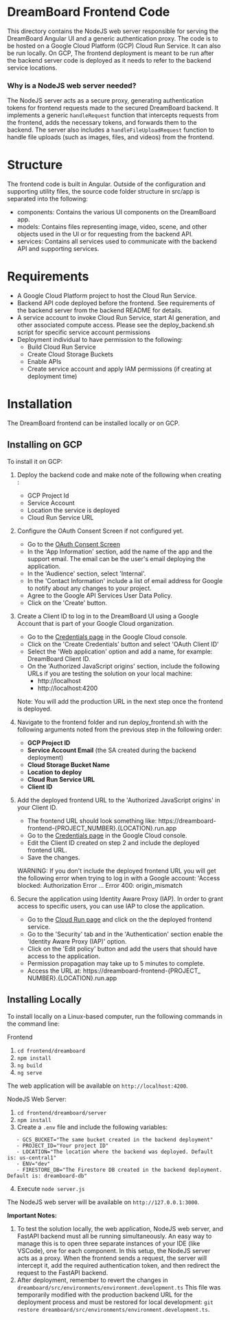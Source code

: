 # DreamBoard Frontend Code

This directory contains the NodeJS web server responsible for serving the DreamBoard Angular UI and a generic authentication proxy. The code is to be hosted on a Google Cloud Platform (GCP) Cloud Run Service. It can also be run locally. On GCP, The frontend deployment is meant to be run after the backend server code is deployed as it needs to refer to the backend service locations.

### Why is a NodeJS web server needed?

The NodeJS server acts as a secure proxy, generating authentication tokens for frontend requests made to the secured DreamBoard backend. It implements a generic `handleRequest` function that intercepts requests from the frontend, adds the necessary tokens, and forwards them to the backend. The server also includes a `handleFileUploadRequest` function to handle file uploads (such as images, files, and videos) from the frontend.


# Structure

The frontend code is built in Angular. Outside of the configuration and supporting utility files, the source code folder structure in src/app is separated into the following:

- components: Contains the various UI components on the DreamBoard app.
- models: Contains files representing image, video, scene, and other objects used in the UI or for requesting from the backend API.
- services: Contains all services used to communicate with the backend API and supporting services.

# Requirements

- A Google Cloud Platform project to host the Cloud Run Service.
- Backend API code deployed before the frontend. See requirements of the backend server from the backend README for details.
- A service account to invoke Cloud Run Service, start AI generation, and other associated compute access. Please see the deploy_backend.sh script for specific service account permissions
- Deployment individual to have permission to the following:
  - Build Cloud Run Service
  - Create Cloud Storage Buckets
  - Enable APIs
  - Create service account and apply IAM permissions (if creating at deployment time)

# Installation

The DreamBoard frontend can be installed locally or on GCP.

## Installing on GCP

To install it on GCP:

1. Deploy the backend code and make note of the following when creating :
   - GCP Project Id
   - Service Account
   - Location the service is deployed
   - Cloud Run Service URL
2. Configure the OAuth Consent Screen if not configured yet.
   - Go to the [OAuth Consent Screen](http://console.cloud.google.com/auth/overview/create)
   - In the 'App Information' section, add the name of the app and the support email. The email can be the user's email deploying the application.
   - In the 'Audience' section, select 'Internal'.
   - In the 'Contact Information' include a list of email address for Google to notify about any changes to your project.
   - Agree to the Google API Services User Data Policy.
   - Click on the 'Create' button.
3. Create a Client ID to log in to the DreamBoard UI using a Google Account that is part of your Google Cloud organization.
   - Go to the [Credentials page](http://console.cloud.google.com/apis/credentials) in the Google Cloud console.
   - Click on the 'Create Credentials' button and select 'OAuth Client ID'
   - Select the 'Web application' option and add a name, for example: DreamBoard Client ID.
   - On the 'Authorized JavaScript origins' section, include the following URLs if you are testing the solution on your local machine:
      - http://localhost
      - http://localhost:4200

   Note: You will add the production URL in the next step once the frontend is deployed.
4. Navigate to the frontend folder and run deploy_frontend.sh with the following arguments noted from the previous step in the following order:

   - **GCP Project ID**
   - **Service Account Email** (the SA created during the backend deployment)
   - **Cloud Storage Bucket Name**
   - **Location to deploy**
   - **Cloud Run Service URL**
   - **Client ID**
5. Add the deployed frontend URL to the 'Authorized JavaScript origins' in your Client ID.
   - The frontend URL should look something like: https://dreamboard-frontend-{PROJECT_NUMBER}.{LOCATION}.run.app
   - Go to the [Credentials page](http://console.cloud.google.com/apis/credentials) in the Google Cloud console.
   - Edit the Client ID created on step 2 and include the deployed frontend URL.
   - Save the changes.

   WARNING: If you don't include the deployed frontend URL you will get the following error when trying to log in with a Google account: 'Access blocked: Authorization Error ... Error 400: origin_mismatch
6. Secure the application using Identity Aware Proxy (IAP). In order to grant access to specific users, you can use IAP to close the application.
   - Go to the [Cloud Run page](http://console.cloud.google.com/run) and click on the the deployed frontend service.
   - Go to the 'Security' tab and in the 'Authentication' section enable the 'Identity Aware Proxy (IAP)' option.
   - Click on the 'Edit policy' button and add the users that should have access to the application.
   - Permission propagation may take up to 5 minutes to complete.
   - Access the URL at: https://dreamboard-frontend-{PROJECT_ NUMBER}.{LOCATION}.run.app

## Installing Locally

To install locally on a Linux-based computer, run the following commands in the command line:

Frontend

1. `cd frontend/dreamboard`
2. `npm install`
3. `ng build`
4. `ng serve`

The web application will be available on `http://localhost:4200`.

NodeJS Web Server:

1. `cd frontend/dreamboard/server`
2. `npm install`
3. Create a `.env` file and include the following variables:
```
   - GCS_BUCKET="The same bucket created in the backend deployment"
   - PROJECT_ID="Your project ID"
   - LOCATION="The location where the backend was deployed. Default is: us-central1"
   - ENV="dev"
   - FIRESTORE_DB="The Firestore DB created in the backend deployment. Default is: dreamboard-db"
```
4. Execute `node server.js`

The NodeJS web server will be available on `http://127.0.0.1:3000`.

**Important Notes:**

1. To test the solution locally, the web application, NodeJS web server, and FastAPI backend must all be running simultaneously. An easy way to manage this is to open three separate instances of your IDE (like VSCode), one for each component.
In this setup, the NodeJS server acts as a proxy. When the frontend sends a request, the server will intercept it, add the required authentication token, and then redirect the request to the FastAPI backend.
2. After deployment, remember to revert the changes in `dreamboard/src/environments/environment.development.ts` This file was temporarily modified with the production backend URL for the deployment process and must be restored for local development: `git restore dreamboard/src/environments/environment.development.ts`.
